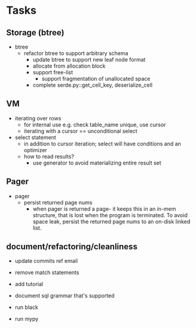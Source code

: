 # Tasks

## Storage (btree)
- btree
  - refactor btree to support arbitrary schema
    - update btree to support new leaf node format
    - allocate from allocation block
    - support free-list  
      - support fragmentation of unallocated space
    - complete serde.py::get_cell_key, deserialize_cell 

## VM
- iterating over rows
  - for internal use e.g. check table_name unique, use cursor 
  - iterating with a cursor == unconditional select
- select statement
  - in addition to cursor iteration; select will have conditions
    and an optimizer
  - how to read results? 
      - use generator to avoid materializing entire result set 
  
## Pager
- pager
  - persist returned page nums
    - when pager is returned a page- it keeps this in an in-mem structure, that
      is lost when the program is terminated. To avoid space leak, persist the returned
      page nums to an on-disk linked list.
  
      
## document/refactoring/cleanliness
- update commits ref email
- remove match statements
- add tutorial

- document sql grammar that's supported
- run black
- run mypy

